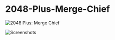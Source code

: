 # 2048-Plus-Merge-Chief
![2048 Plus: Merge Chief](https://snipboard.io/4PMrsD.jpg)

![Screenshots](https://snipboard.io/ZJbeSH.jpg)
